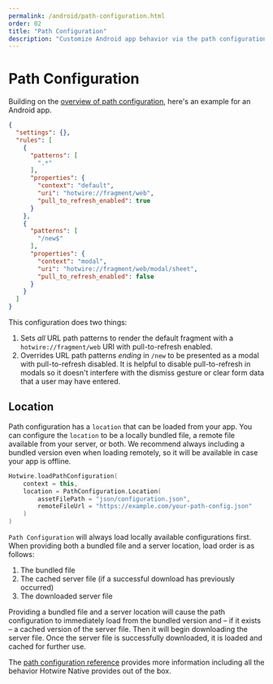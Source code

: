 ```yaml
---
permalink: /android/path-configuration.html
order: 02
title: "Path Configuration"
description: "Customize Android app behavior via the path configuration."
---
```


# Path Configuration

Building on the [overview of path configuration](/overview/path-configuration), here's an example for an Android app.

```json
{
  "settings": {},
  "rules": [
    {
      "patterns": [
        ".*"
      ],
      "properties": {
        "context": "default",
        "uri": "hotwire://fragment/web",
        "pull_to_refresh_enabled": true
      }
    },
    {
      "patterns": [
        "/new$"
      ],
      "properties": {
        "context": "modal",
        "uri": "hotwire://fragment/web/modal/sheet",
        "pull_to_refresh_enabled": false
      }
    }
  ]
}
```

This configuration does two things:

1. Sets *all* URL path patterns to render the default fragment with a `hotwire://fragment/web` URI with pull-to-refresh enabled.
1. Overrides URL path patterns *ending* in `/new` to be presented as a modal with pull-to-refresh disabled. It is helpful to disable pull-to-refresh in modals so it doesn't interfere with the dismiss gesture or clear form data that a user may have entered.

## Location

Path configuration has a `location` that can be loaded from your app. You can configure the `location` to be a locally bundled file, a remote file available from your server, or both. We recommend always including a bundled version even when loading remotely, so it will be available in case your app is offline.

```kotlin
Hotwire.loadPathConfiguration(
    context = this,
    location = PathConfiguration.Location(
        assetFilePath = "json/configuration.json",
        remoteFileUrl = "https://example.com/your-path-config.json"
    )
)
```

`Path Configuration` will always load locally available configurations first. When providing both a bundled file and a server location, load order is as follows:

1. The bundled file
2. The cached server file (if a successful download has previously occurred)
3. The downloaded server file

Providing a bundled file and a server location will cause the path configuration to immediately load from the bundled version and – if it exists – a cached version of the server file. Then it will begin downloading the server file. Once the server file is successfully downloaded, it is loaded and cached for further use.

The [path configuration reference](/reference/path-configuration) provides more information including all the behavior Hotwire Native provides out of the box.
